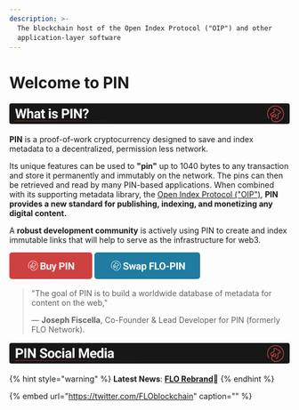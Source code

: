 ```yaml
---
description: >-
  The blockchain host of the Open Index Protocol ("OIP") and other
  application-layer software
---
```


# Welcome to PIN

![](.gitbook/assets/bannerpin.png)

**PIN** is a proof-of-work cryptocurrency designed to save and index metadata to a decentralized, permission less network.

Its unique features can be used to **"pin"** up to 1040 bytes to any transaction and store it permanently and immutably on the network. The pins can then be retrieved and read by many PIN-based applications. When combined with its supporting metadata library, the [Open Index Protocol \("OIP"\)](https://www.openindexprotocol.com/), **PIN provides a new standard for publishing, indexing, and monetizing any digital content.**

A **robust development community** is actively using PIN to create and index immutable links that will help to serve as the infrastructure for web3.

[![](.gitbook/assets/buybutton.png)](https://www.publicindex.network/for-users/exchanges) [![](.gitbook/assets/swap-button.png)](https://www.publicindex.network/for-users/exchanges)



> "The goal of PIN is to build a worldwide database of metadata for content on the web,"
>
> — **Joseph Fiscella**, Co-Founder & Lead Developer for PIN \(formerly FLO Network\).

![](.gitbook/assets/bannersocial.png)

{% hint style="warning" %}
**Latest News**: [**FLO Rebrand**](https://medium.com/@JosephFiscella/d3b679b8f6ab)📌
{% endhint %}

{% embed url="https://twitter.com/FLOblockchain" caption="" %}

